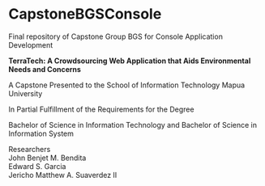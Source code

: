 # CapstoneBGSConsole
<p>Final repository of Capstone Group BGS for Console Application Development</p>

<b><p>TerraTech: A Crowdsourcing Web Application that Aids Environmental Needs and Concerns</p></b>
<p>A Capstone Presented to the School of Information Technology Mapua University</p>
<p>In Partial Fulfillment of the Requirements for the Degree</p>
<p>Bachelor of Science in Information Technology and Bachelor of Science in Information System</p>


Researchers<br />
John Benjet M. Bendita<br />
Edward S. Garcia<br />
Jericho Matthew A. Suaverdez II<br />
